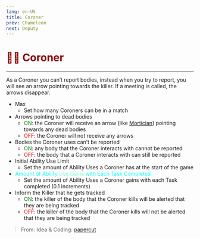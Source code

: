 ```yaml
---
lang: en-US
title: Coroner
prev: Chameleon
next: Deputy
---
```


# <font color="#8b0000">👨‍⚕️ <b>Coroner</b></font> <Badge text="Support" type="tip" vertical="middle"/>

***

As a Coroner you can’t report bodies, instead when you try to report, you will see an arrow pointing towards the killer. If a meeting is called, the arrows disappear.

- Max
  - Set how many Coroners can be in a match
- Arrows pointing to dead bodies
  - <font color=green>ON</font>: the Coroner will receive an arrow (like [Mortician](./Mortician)) pointing towards any dead bodies
  - <font color=red>OFF</font>: the Coroner will not receive any arrows
- Bodies the Coroner uses can’t be reported
  - <font color=green>ON</font>: any body that the Coroner interacts with cannot be reported
  - <font color=red>OFF</font>: the body that a Coroner interacts with can still be reported
- Initial Ability Use Limit
  - Set the amount of Ability Uses a Coroner has at the start of the game
- <font color=#00ffff>Amount of Ability</font> <font color=#7fffd2>Use Gains</font> <font color=#00ffff>with Each Task Completed</font>
  - Set the amount of Ability Uses a Coroner gains with each Task completed (0.1 increments)
- Inform the Killer that he gets tracked
  - <font color=green>ON</font>: the killer of the body that the Coroner kills will be alerted that they are being tracked
  - <font color=red>OFF</font>: the killer of the body that the Coroner kills will not be alerted that they are being tracked

> From: Idea & Coding: [papercut](https://github.com/lars-wu)
